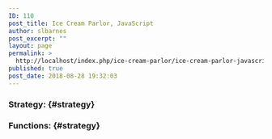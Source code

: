 ```yaml
---
ID: 110
post_title: Ice Cream Parlor, JavaScript
author: slbarnes
post_excerpt: ""
layout: page
permalink: >
  http://localhost/index.php/ice-cream-parlor/ice-cream-parlor-javascript/
published: true
post_date: 2018-08-28 19:32:03
---
```

### Strategy: {#strategy}

### Functions: {#strategy}